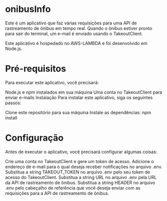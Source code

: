 # onibusInfo


Este é um aplicativo que faz várias requisições para uma API de rastreamento de ônibus em tempo real. Quando o ônibus estiver pronto para sair do terminal, um e-mail é enviado usando o TakeoutClient.

Este aplicativo é hospedado no AWS-LAMBDA e foi desenvolvido em Node.js.

# Pré-requisitos
Para executar este aplicativo, você precisará:

Node.js e npm instalados em sua máquina
Uma conta no TakeoutClient para enviar e-mails
Instalação
Para instalar este aplicativo, siga os seguintes passos:

Clone este repositório para sua máquina
Instale as dependências: npm install

# Configuração
Antes de executar o aplicativo, você precisará configurar algumas coisas:

Crie uma conta no TakeoutClient e gere um token de acesso.
Adicione o endereço de e-mail para o qual deseja receber notificações no arquivo .env.
Substitua a string TAKEOUT_TOKEN no arquivo .env pelo seu token de acesso do TakeoutClient.
Substitua a string URL no arquivo .env pela URL da API de rastreamento de ônibus.
Substitua a string HEADER no arquivo .env pelo cabeçalho de referência que você deseja enviar com as requisições para a API de rastreamento de ônibus.